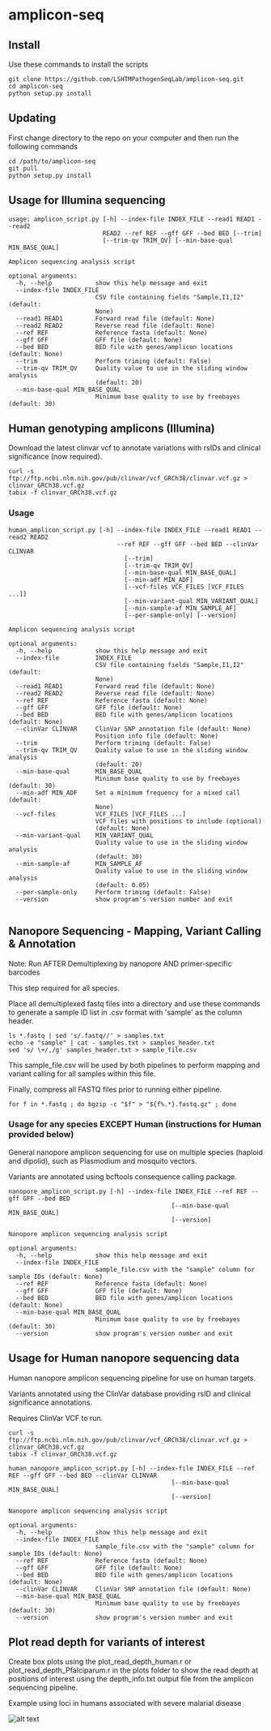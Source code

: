 # amplicon-seq

## Install 

Use these commands to install the scripts
```
git clone https://github.com/LSHTMPathogenSeqLab/amplicon-seq.git
cd amplicon-seq
python setup.py install
```

## Updating
First change directory to the repo on your computer and then run the following commands
```
cd /path/to/amplicon-seq
git pull
python setup.py install
```


## Usage for Illumina sequencing
```
usage: amplicon_script.py [-h] --index-file INDEX_FILE --read1 READ1 --read2
                          READ2 --ref REF --gff GFF --bed BED [--trim]
                          [--trim-qv TRIM_QV] [--min-base-qual MIN_BASE_QUAL]

Amplicon sequencing analysis script

optional arguments:
  -h, --help            show this help message and exit
  --index-file INDEX_FILE
                        CSV file containing fields "Sample,I1,I2" (default:
                        None)
  --read1 READ1         Forward read file (default: None)
  --read2 READ2         Reverse read file (default: None)
  --ref REF             Reference fasta (default: None)
  --gff GFF             GFF file (default: None)
  --bed BED             BED file with genes/amplicon locations (default: None)
  --trim                Perform triming (default: False)
  --trim-qv TRIM_QV     Quality value to use in the sliding window analysis
                        (default: 20)
  --min-base-qual MIN_BASE_QUAL
                        Minimum base quality to use by freebayes (default: 30)
```

## Human genotyping amplicons (Illumina)

Download the latest clinvar vcf to annotate variations with rsIDs and clinical significance (now required).

```
curl -s ftp://ftp.ncbi.nlm.nih.gov/pub/clinvar/vcf_GRCh38/clinvar.vcf.gz > clinvar_GRCh38.vcf.gz
tabix -f clinvar_GRCh38.vcf.gz

```

### Usage
```
human_amplicon_script.py [-h] --index-file INDEX_FILE --read1 READ1 --read2 READ2 
                              --ref REF --gff GFF --bed BED --clinVar CLINVAR 
                                [--trim]
                                [--trim-qv TRIM_QV]
                                [--min-base-qual MIN_BASE_QUAL]
                                [--min-adf MIN_ADF]
                                [--vcf-files VCF_FILES [VCF_FILES ...]]
                                [--min-variant-qual MIN_VARIANT_QUAL]
                                [--min-sample-af MIN_SAMPLE_AF]
                                [--per-sample-only] [--version]

Amplicon sequencing analysis script

optional arguments:
  -h, --help            show this help message and exit
  --index-file          INDEX_FILE
                        CSV file containing fields "Sample,I1,I2" (default:
                        None)
  --read1 READ1         Forward read file (default: None)
  --read2 READ2         Reverse read file (default: None)
  --ref REF             Reference fasta (default: None)
  --gff GFF             GFF file (default: None)
  --bed BED             BED file with genes/amplicon locations (default: None)
  --clinVar CLINVAR     ClinVar SNP annotation file (default: None)
                        Position info file (default: None)
  --trim                Perform triming (default: False)
  --trim-qv TRIM_QV     Quality value to use in the sliding window analysis
                        (default: 20)
  --min-base-qual       MIN_BASE_QUAL
                        Minimum base quality to use by freebayes (default: 30)
  --min-adf MIN_ADF     Set a minimum frequency for a mixed call (default:
                        None)
  --vcf-files           VCF_FILES [VCF_FILES ...]
                        VCF files with positions to include (optional)
                        (default: None)
  --min-variant-qual    MIN_VARIANT_QUAL
                        Quality value to use in the sliding window analysis
                        (default: 30)
  --min-sample-af       MIN_SAMPLE_AF
                        Quality value to use in the sliding window analysis
                        (default: 0.05)
  --per-sample-only     Perform triming (default: False)
  --version             show program's version number and exit


```

## Nanopore Sequencing - Mapping, Variant Calling & Annotation
Note: Run AFTER Demultiplexing by nanopore AND primer-specific barcodes

This step required for all species.

Place all demultiplexed fastq files into a directory and use these commands to generate a sample ID list in .csv format with 'sample' as the column header.
```
ls *.fastq | sed 's/.fastq//' > samples.txt
echo -e "sample" | cat - samples.txt > samples_header.txt
sed 's/ \+/,/g' samples_header.txt > sample_file.csv
```
This sample_file.csv will be used by both pipelines to perform mapping and variant calling for all samples within this file.

Finally, compress all FASTQ files prior to running either pipeline.
```
for f in *.fastq ; do bgzip -c "$f" > "${f%.*}.fastq.gz" ; done
```

### Usage for any species EXCEPT Human (instructions for Human provided below)
General nanopore amplicon sequencing for use on multiple species (haploid and dipolid), such as Plasmodium and mosquito vectors. 

Variants are annotated using bcftools consequence calling package.

```
nanopore_amplicon_script.py [-h] --index-file INDEX_FILE --ref REF --gff GFF --bed BED
                                             [--min-base-qual MIN_BASE_QUAL]
                                             [--version]

Nanopore amplicon sequencing analysis script

optional arguments:
  -h, --help            show this help message and exit
  --index-file INDEX_FILE
                        sample_file.csv with the "sample" column for sample IDs (default: None)
  --ref REF             Reference fasta (default: None)
  --gff GFF             GFF file (default: None)
  --bed BED             BED file with genes/amplicon locations (default: None)
  --min-base-qual MIN_BASE_QUAL
                        Minimum base quality to use by freebayes (default: 30)
  --version             show program's version number and exit

```
## Usage for Human nanopore sequencing data
Human nanopore amplicon sequencing pipeline for use on human targets.

Variants annotated using the ClinVar database providing rsID and clinical significance annotations. 

Requires ClinVar VCF to run.
```
curl -s ftp://ftp.ncbi.nlm.nih.gov/pub/clinvar/vcf_GRCh38/clinvar.vcf.gz > clinvar_GRCh38.vcf.gz
tabix -f clinvar_GRCh38.vcf.gz

```

```
human_nanopore_amplicon_script.py [-h] --index-file INDEX_FILE --ref REF --gff GFF --bed BED --clinVar CLINVAR
                                             [--min-base-qual MIN_BASE_QUAL]
                                             [--version]

Nanopore amplicon sequencing analysis script

optional arguments:
  -h, --help            show this help message and exit
  --index-file INDEX_FILE
                        sample_file.csv with the "sample" column for sample IDs (default: None)
  --ref REF             Reference fasta (default: None)
  --gff GFF             GFF file (default: None)
  --bed BED             BED file with genes/amplicon locations (default: None)
  --clinVar CLINVAR     ClinVar SNP annotation file (default: None)
  --min-base-qual MIN_BASE_QUAL
                        Minimum base quality to use by freebayes (default: 30)
  --version             show program's version number and exit

```


## Plot read depth for variants of interest
Create box plots using the plot_read_depth_human.r or plot_read_depth_Pfalciparum.r in the plots folder to show the read depth at positions of interest using the depth_info.txt output file from the amplicon sequencing pipeline.

Example using loci in humans associated with severe malarial disease

![alt text](https://github.com/LSHTMPathogenSeqLab/amplicon-seq/blob/main/plots/read_depth_plot.png)

